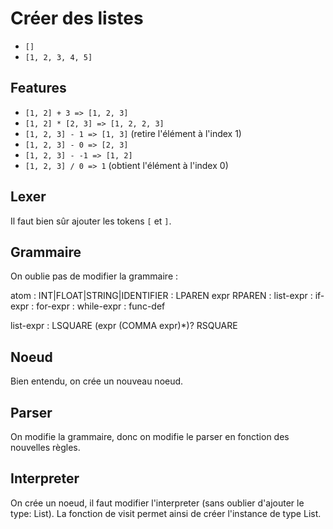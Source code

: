 # Créer des listes

* `[]`
* `[1, 2, 3, 4, 5]`

## Features

* `[1, 2] + 3 => [1, 2, 3]`
* `[1, 2] * [2, 3] => [1, 2, 2, 3]`
* `[1, 2, 3] - 1 => [1, 3]` (retire l'élément à l'index 1)
* `[1, 2, 3] - 0 => [2, 3]`
* `[1, 2, 3] - -1 => [1, 2]`
* `[1, 2, 3] / 0 => 1` (obtient l'élément à l'index 0)

## Lexer

Il faut bien sûr ajouter les tokens `[` et `]`.

## Grammaire

On oublie pas de modifier la grammaire :

atom        : INT|FLOAT|STRING|IDENTIFIER
            : LPAREN expr RPAREN
            : list-expr
            : if-expr
            : for-expr
            : while-expr
            : func-def

list-expr   : LSQUARE (expr (COMMA expr)*)? RSQUARE

## Noeud

Bien entendu, on crée un nouveau noeud.

## Parser

On modifie la grammaire, donc on modifie le parser en fonction des nouvelles règles.

## Interpreter

On crée un noeud, il faut modifier l'interpreter (sans oublier d'ajouter le type: List).
La fonction de visit permet ainsi de créer l'instance de type List.
